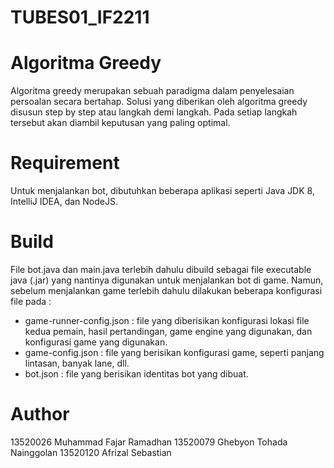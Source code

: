 # TUBES01_IF2211

# Algoritma Greedy
Algoritma greedy merupakan sebuah paradigma dalam penyelesaian persoalan secara bertahap. Solusi yang diberikan oleh algoritma greedy disusun step by step atau langkah demi langkah. Pada setiap langkah tersebut akan diambil keputusan yang paling optimal.

# Requirement
Untuk menjalankan bot, dibutuhkan beberapa aplikasi seperti Java JDK 8, IntelliJ IDEA, dan NodeJS.

# Build
File bot.java dan main.java terlebih dahulu dibuild sebagai file executable java (.jar) yang nantinya digunakan untuk menjalankan bot di game. Namun, sebelum menjalankan game terlebih dahulu dilakukan beberapa konfigurasi file pada :
- game-runner-config.json : file yang diberisikan konfigurasi lokasi file kedua pemain, hasil pertandingan, game engine yang digunakan, dan konfigurasi game yang digunakan.
- game-config.json : file yang berisikan konfigurasi game, seperti panjang lintasan, banyak lane, dll.
- bot.json : file yang berisikan identitas bot yang dibuat.

# Author
13520026 Muhammad Fajar Ramadhan
13520079 Ghebyon Tohada Nainggolan
13520120 Afrizal Sebastian


